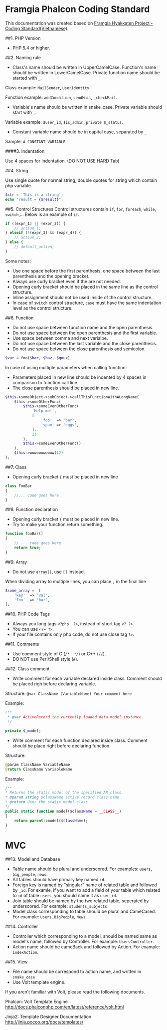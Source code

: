 # Framgia Phalcon Coding Standard

This documentation was created based on [Framgia Hyakkaten Project - Coding Standard(Vietnamese)](https://github.com/framgia/hkt/blob/master/docs/coding_standard.md).

##1. PHP Version

* PHP 5.4 or higher.

##2. Naming rule

* Class's name should be written in UpperCamelCase. Function's name should be written in LowerCamelCase. Private function name should be started with ```_```.

Class example: ```MailSender```, ```UserIdentity```.

Function example: ```addCondition```, ```sendMail```, ```_checkMail```.

* Variable's name should be written in snake_case. Private variable should start with ```_```.

Variable example: ```$user_id```, ```$is_admin```, ```private $_status```.

* Constant variable name should be in capital case, separated by ```_```

Sample: ```A_CONSTANT_VARIABLE```

####3. Indentation

Use 4 spaces for indentation. (DO NOT USE HARD Tab)

##4. String

Use single quote for normal string, double quotes for string which contain php variable.
```php
$str = 'This is a string';
echo "result = {$result}";
```

##5. Control Structures
Control structures contain ```if```, ```for```, ```foreach```, ```while```, ```switch```,...
Below is an example of ```if```.
```php
if ((expr_1) || (expr_2)) {
    // action_1;
} elseif (!(expr_3) && (expr_4)) {
    // action_2;
} else {
    // default_action;
}
```
Some notes:
* Use one space before the first parenthesis, one space between the last parenthesis and the opening bracket.
* Always use curly bracket even if the are not needed.
* Opening curly bracket should be placed in the same line as the control structure.
* Inline assignment should not be used inside of the control structure.
* In case of ```switch``` control structure, ```case``` must have the same indentation level as the control structure.

##6. Function
* Do not use space between function name and the open parenthesis.
* Do not use space between the open parenthesis and the first variable.
* Use space between comma and next varialbe.
* Do not use space between the last variable and the close parenthesis.
* Do not use space between the close parenthesis and semicolon.

```php
$var = foo($bar, $baz, $quux);
```

In case of using multiple parameters when calling function:
* Parameters placed in new line should be indented by 4 spaces in comparison to function call line.
* The close parenthesis should be placed in new line.

```php
$this->someObject->subObject->callThisFunctionWithALongName(
    $this->someOtherFunc(
        $this->someEvenOtherFunc(
            'Help me!',
            [
                'foo'  => 'bar',
                'spam' => 'eggs',
            ],
            23
        ),
        $this->someEvenOtherFunc()
    ),
    $this->wowowowowow(12)
);
```

##7. Class
* Opening curly bracket ```{``` must be placed in new line
```php
class FooBar
{
    //... code goes here
}
```

##8. Function declaration
* Opening curly bracket ```{``` must be placed in new line.
* Try to make your function return something.
```php
function fooBar()
{
    // ... code goes here
    return true;
}
```

##9. Array
* Do not use ```array()```, use ```[]``` instead. 

When dividing array to multiple lines, you can place ```,``` in the final line

```php
$some_array =  [
    'key'  => 'val',
    'foo'  => 'bar',
];
```

##10. PHP Code Tags
* Always you long tags ```<?php  ?>```, instead of short tag ```<? ?>```.
* You can use ```<?= ?>```.
* If your file contains only php code, do not use close tag ```?>```.

##11. Comments
* Use comment style of C (```/*  */```) or C++ (```//```).
* DO NOT use Perl/Shell style (```#```).

##12. Class comment
* Write comment for each variable declared inside class. Comment should be placed righ before declaring variable.

Structure: ```@var ClassName (VariableName) Your comment here```

Example:
```php
/**
 * @var ActiveRecord the currently loaded data model instance.
 */

private $_model;
```
* Write comment for each function declared inside class. Comment should be place right before declaring function.

Structure: 
```php
@param ClassName VariableName
@return ClassName VariableName
```

Example:
```php
/**
* Returns the static model of the specified AR class.
* @param string $className active record class name.
* @return User the static model class
*/
public static function model($className = __CLASS__) 
{
    return parent::model($className);
}
```

# MVC

##13. Model and Database

* Table name should be plural and underscored. For examples: ```users```, ```big_people```, ```news```.
* All tables should have primary key named ```id```.
* Foreign key is named by "singular" name of related table and followed by ```_id```. For examle, if you want to add a field of your table which related to ```id``` of table ```users```, you should name it as ```user_id```.
* Join table should be named by the two related table, seperated by underscored. For example: ```students_subjects```
* Model class corresponding to table should be plural and CameCased. For example: ```Users```, ```BigPeople```, ```News```.

##14. Controller

* Controller which corresponding to a model, should be named same as model's name, followed by Controller. For example: ```UsersController```.
* Action name should be cameBack and followed by Action. For example: ```indexAction```.


##15. View

* File name should be correspond to action name, and written in ```snake_case```
* Use Volt template engine.

If you aren't familiar with Volt, please read the following documents.

Phalcon: Volt Template Engine
http://docs.phalconphp.com/en/latest/reference/volt.html

Jinja2: Template Designer Documentation
http://jinja.pocoo.org/docs/templates/
